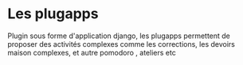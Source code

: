 # Les plugapps

Plugin sous forme d'application django, les plugapps permettent de proposer des activités complexes comme les corrections, les devoirs maison complexes, et autre pomodoro , ateliers etc 



